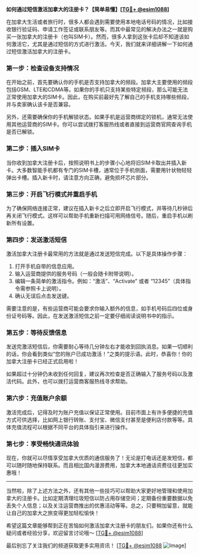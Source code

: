 **如何通过短信激活加拿大的注册卡？【简单易懂】[[TG💪+ @esim1088](https://t.me/s/esim1088)]**

在加拿大生活或者旅行时，很多人都会遇到需要使用本地电话号码的情况，比如接收银行验证码、申请工作签证或联系朋友等。而其中最常见的解决办法之一就是购买一张加拿大的注册卡（也叫SIM卡）。然而，很多人拿到这张卡后却不知道该如何激活它，尤其是通过短信的方式进行激活。今天，我们就来详细讲解一下如何通过短信激活加拿大的注册卡。

### **第一步：检查设备支持情况**

在开始之前，首先要确认你的手机是否支持加拿大的频段。加拿大主要使用的频段包括GSM、LTE和CDMA等。如果你的手机只支持某些特定频段，那么可能无法正常使用加拿大的SIM卡。因此，在购买前最好先了解自己的手机支持哪些频段，并与卖家确认该卡是否兼容。

另外，还需要确保你的手机解锁状态。如果手机是运营商绑定的锁机，通常无法使用其他运营商的SIM卡。你可以尝试拨打客服热线或者直接到运营商官网查询手机是否已解锁。

### **第二步：插入SIM卡**

当你收到加拿大注册卡后，按照说明书上的步骤小心地将旧SIM卡取出并插入新卡。大多数智能手机都有专门的SIM卡槽，通常位于手机侧面，需要用针状物轻轻弹出卡槽。插入新卡时，请注意方向正确，避免损坏芯片部分。

### **第三步：开启飞行模式并重启手机**

为了确保网络连接正常，建议在插入新卡之后立即开启飞行模式，并等待几秒钟后再关闭飞行模式。这样可以帮助手机重新扫描可用网络信号。随后，重启手机以刷新所有设置。

### **第四步：发送激活短信**

激活加拿大注册卡最常用的方法就是通过发送短信完成。以下是具体操作步骤：

1. 打开手机自带的信息应用。
2. 输入运营商提供的服务号码（一般会随卡附带说明）。
3. 编辑一条简单的激活指令。例如：“激活”、“Activate” 或者 “12345”（具体指令需参照卡上说明）。
4. 确认无误后点击发送键。

需要注意的是，有些运营商可能会要求你输入额外的信息，如手机号码后四位或身份证号码等。因此，在发送激活短信之前一定要仔细阅读说明书中的指示。

### **第五步：等待反馈信息**

发送完激活短信后，你需要耐心等待几分钟左右才能收到回执消息。如果一切顺利的话，你会看到类似“您的账户已成功激活！”之类的提示语。此时，恭喜你！你的加拿大注册卡已经正式启用啦！

如果超过十分钟仍未收到任何回复，建议再次检查是否正确输入了服务号码以及激活代码。此外，也可以拨打运营商客服热线寻求帮助。

### **第六步：充值账户余额**

激活完成后，记得及时为账户充值以保证正常使用。目前市面上有许多便捷的充值方式可供选择，比如网上银行转账、支付宝、微信支付甚至是便利店付款等等。具体充值流程可以根据不同平台的具体指引来进行操作。

### **第七步：享受畅快通讯体验**

现在，你就可以尽情享受加拿大优质的通信服务了！无论是打电话还是发短信，都可以随时随地保持联系。而且相比国内漫游费用，加拿大本地通话资费往往更加实惠哦！

---

当然啦，除了上述方法之外，还有其他一些技巧可以帮助大家更好地管理和使用加拿大的注册卡。比如定期清理垃圾短信以防占用存储空间；定期备份重要数据以免丢失个人信息；以及关注运营商推出的优惠活动等等。总之，只要稍加留意，就能让自己的加拿大之旅变得更加轻松愉快！

希望这篇文章能够帮到正在苦恼如何激活加拿大注册卡的朋友们。如果你还有什么疑问或者经验分享，欢迎留言讨论哦～ [[TG💪+ @esim1088](https://t.me/s/esim1088)]

最后别忘了关注我们的频道获取更多实用资讯！ [[TG💪+ @esim1088](https://t.me/s/esim1088) ![Image](https://i.postimg.cc/4NQfJmqS/Snipaste-2025-05-13-00-14-12.png)]